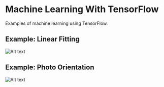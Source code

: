 # Machine Learning With TensorFlow

Examples of machine learning using TensorFlow.

## Example: Linear Fitting

![Alt text](http://lightcycle.github.io/screenshots/LinearFitting.png "Linear Fitting Screenshot")

## Example: Photo Orientation

![Alt text](http://lightcycle.github.io/screenshots/PhotoOrientation.png "Photo Orientation Demo Screenshot")
